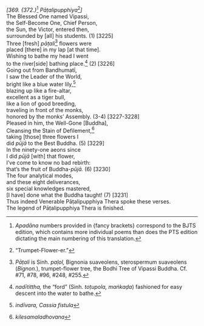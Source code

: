 *\[369. {372.}*[^1] *Pāṭalipupphiya*[^2]*\]*  
The Blessed One named Vipassi,  
the Self-Become One, Chief Person,  
the Sun, the Victor, entered then,  
surrounded by \[all\] his students. (1) \[3225\]  
Three \[fresh\] *pāṭali*[^3] flowers were  
placed \[there\] in my lap \[at that time\].  
Wishing to bathe my head I went  
to the river\[side\] bathing place.[^4] (2) \[3226\]  
Going out from Bandhumatī,  
I saw the Leader of the World,  
bright like a blue water lily,[^5]  
blazing up like a fire-altar,  
excellent as a tiger bull,  
like a lion of good breeding,  
traveling in front of the monks,  
honored by the monks’ Assembly. (3-4) \[3227-3228\]  
Pleased in him, the Well-Gone \[Buddha\],  
Cleansing the Stain of Defilement,[^6]  
taking \[those\] three flowers I  
did *pūjā* to the Best Buddha. (5) \[3229\]  
In the ninety-one aeons since  
I did *pūjā* \[with\] that flower,  
I’ve come to know no bad rebirth:  
that’s the fruit of Buddha-*pūjā.* (6) \[3230\]  
The four analytical modes,  
and these eight deliverances,  
six special knowledges mastered,  
\[I have\] done what the Buddha taught! (7) \[3231\]  
Thus indeed Venerable Pāṭalipupphiya Thera spoke these verses.  
The legend of Pāṭalipupphiya Thera is finished.  
[^1]: *Apadāna* numbers provided in {fancy brackets} correspond to the
    BJTS edition, which contains more individual poems than does the PTS
    edition dictating the main numbering of this translation.  
[^2]: “Trumpet-Flower-er.”  
[^3]: *Pāṭali* is Sinh. *paḷol,* Bignonia suaveolens, sterospermum
    suaveolens (*Bignon.*), trumpet-flower tree, the Bodhi Tree of
    Vipassi Buddha. Cf. \#71, \#78, \#96, \#248, \#255.  
[^4]: *nadītittha,* the “ford” (Sinh. *toṭupola, maṅkaḍa*) fashioned for
    easy descent into the water to bathe.  
[^5]: *indīvara, Cassia fistula*  
[^6]: *kilesamaladhovana*
